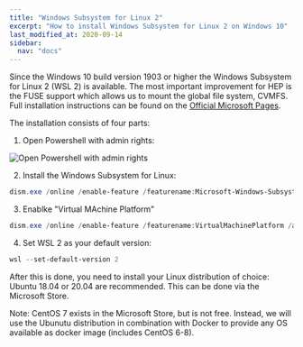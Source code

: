 ```yaml
---
title: "Windows Subsystem for Linux 2"
excerpt: "How to install Windows Subsystem for Linux 2 on Windows 10"
last_modified_at: 2020-09-14
sidebar:
  nav: "docs"
---
```


Since the Windows 10 build version 1903 or higher the Windows Subsystem for Linux 2 (WSL 2) is available.
The most important improvement for HEP is the FUSE support which allows us to mount the global file system, CVMFS.
Full installation instructions can be found on the [Official Microsoft Pages](https://docs.microsoft.com/en-us/windows/wsl/install-win10).

The installation consists of four parts:

1. Open Powershell with admin rights:

![Open Powershell with admin rights](/static/windows/powershell_admin_annotated.png)

2. Install the Windows Subsystem for Linux:

```powershell
dism.exe /online /enable-feature /featurename:Microsoft-Windows-Subsystem-Linux /all /norestart
```

3. Enablke "Virtual MAchine Platform"

```powershell
dism.exe /online /enable-feature /featurename:VirtualMachinePlatform /all /norestart
```

4. Set WSL 2 as your default version:

```powershell
wsl --set-default-version 2
```

After this is done, you need to install your Linux distribution of choice: Ubuntu 18.04 or 20.04 are recommended.
This can be done via the Microsoft Store.

Note: CentOS 7 exists in the Microsoft Store, but is not free. Instead, we will use the Ubunutu distribution in combination with Docker
to provide any OS available as docker image (includes CentOS 6-8).
